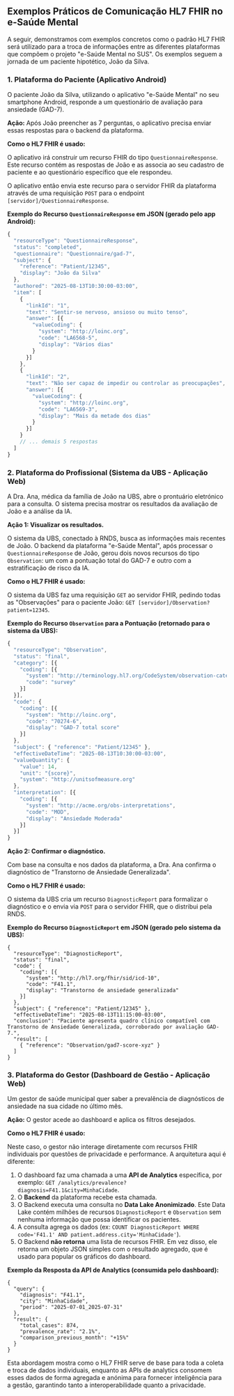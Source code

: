 ## Exemplos Práticos de Comunicação HL7 FHIR no e-Saúde Mental

A seguir, demonstramos com exemplos concretos como o padrão HL7 FHIR será utilizado para a troca de informações entre as diferentes plataformas que compõem o projeto "e-Saúde Mental no SUS". Os exemplos seguem a jornada de um paciente hipotético, João da Silva.

### **1. Plataforma do Paciente (Aplicativo Android)**

O paciente João da Silva, utilizando o aplicativo "e-Saúde Mental" no seu smartphone Android, responde a um questionário de avaliação para ansiedade (GAD-7).

**Ação:** Após João preencher as 7 perguntas, o aplicativo precisa enviar essas respostas para o backend da plataforma.

**Como o HL7 FHIR é usado:**

O aplicativo irá construir um recurso FHIR do tipo `QuestionnaireResponse`. Este recurso contém as respostas de João e as associa ao seu cadastro de paciente e ao questionário específico que ele respondeu.

O aplicativo então envia este recurso para o servidor FHIR da plataforma através de uma requisição `POST` para o endpoint `[servidor]/QuestionnaireResponse`.

**Exemplo do Recurso `QuestionnaireResponse` em JSON (gerado pelo app Android):**

```js
{
  "resourceType": "QuestionnaireResponse",
  "status": "completed",
  "questionnaire": "Questionnaire/gad-7",
  "subject": {
    "reference": "Patient/12345",
    "display": "João da Silva"
  },
  "authored": "2025-08-13T10:30:00-03:00",
  "item": [
    {
      "linkId": "1",
      "text": "Sentir-se nervoso, ansioso ou muito tenso",
      "answer": [{
        "valueCoding": {
          "system": "http://loinc.org",
          "code": "LA6568-5",
          "display": "Vários dias"
        }
      }]
    },
    {
      "linkId": "2",
      "text": "Não ser capaz de impedir ou controlar as preocupações",
      "answer": [{
        "valueCoding": {
          "system": "http://loinc.org",
          "code": "LA6569-3",
          "display": "Mais da metade dos dias"
        }
      }]
    }
    // ... demais 5 respostas
  ]
}
```

### **2. Plataforma do Profissional (Sistema da UBS - Aplicação Web)**

A Dra. Ana, médica da família de João na UBS, abre o prontuário eletrónico para a consulta. O sistema precisa mostrar os resultados da avaliação de João e a análise da IA.

**Ação 1: Visualizar os resultados.**

O sistema da UBS, conectado à RNDS, busca as informações mais recentes de João. O backend da plataforma "e-Saúde Mental", após processar o `QuestionnaireResponse` de João, gerou dois novos recursos do tipo `Observation`: um com a pontuação total do GAD-7 e outro com a estratificação de risco da IA.

**Como o HL7 FHIR é usado:**

O sistema da UBS faz uma requisição `GET` ao servidor FHIR, pedindo todas as "Observações" para o paciente João: `GET [servidor]/Observation?patient=12345`.

**Exemplo do Recurso `Observation` para a Pontuação (retornado para o sistema da UBS):**

```js
{
  "resourceType": "Observation",
  "status": "final",
  "category": [{
    "coding": [{
      "system": "http://terminology.hl7.org/CodeSystem/observation-category",
      "code": "survey"
    }]
  }],
  "code": {
    "coding": [{
      "system": "http://loinc.org",
      "code": "70274-6",
      "display": "GAD-7 total score"
    }]
  },
  "subject": { "reference": "Patient/12345" },
  "effectiveDateTime": "2025-08-13T10:30:00-03:00",
  "valueQuantity": {
    "value": 14,
    "unit": "{score}",
    "system": "http://unitsofmeasure.org"
  },
  "interpretation": [{
    "coding": [{
      "system": "http://acme.org/obs-interpretations",
      "code": "MOD",
      "display": "Ansiedade Moderada"
    }]
  }]
}
```

**Ação 2: Confirmar o diagnóstico.**

Com base na consulta e nos dados da plataforma, a Dra. Ana confirma o diagnóstico de "Transtorno de Ansiedade Generalizada".

**Como o HL7 FHIR é usado:**

O sistema da UBS cria um recurso `DiagnosticReport` para formalizar o diagnóstico e o envia via `POST` para o servidor FHIR, que o distribui pela RNDS.

**Exemplo do Recurso `DiagnosticReport` em JSON (gerado pelo sistema da UBS):**

```
{
  "resourceType": "DiagnosticReport",
  "status": "final",
  "code": {
    "coding": [{
      "system": "http://hl7.org/fhir/sid/icd-10",
      "code": "F41.1",
      "display": "Transtorno de ansiedade generalizada"
    }]
  },
  "subject": { "reference": "Patient/12345" },
  "effectiveDateTime": "2025-08-13T11:15:00-03:00",
  "conclusion": "Paciente apresenta quadro clínico compatível com Transtorno de Ansiedade Generalizada, corroborado por avaliação GAD-7.",
  "result": [
    { "reference": "Observation/gad7-score-xyz" }
  ]
}
```

### **3. Plataforma do Gestor (Dashboard de Gestão - Aplicação Web)**

Um gestor de saúde municipal quer saber a prevalência de diagnósticos de ansiedade na sua cidade no último mês.

**Ação:** O gestor acede ao dashboard e aplica os filtros desejados.

**Como o HL7 FHIR é usado:**

Neste caso, o gestor não interage diretamente com recursos FHIR individuais por questões de privacidade e performance. A arquitetura aqui é diferente:

1. O dashboard faz uma chamada a uma **API de Analytics** específica, por exemplo: `GET /analytics/prevalence?diagnosis=F41.1&city=MinhaCidade`.
2. O **Backend** da plataforma recebe esta chamada.
3. O Backend executa uma consulta no **Data Lake Anonimizado**. Este Data Lake contém milhões de recursos `DiagnosticReport` e `Observation` sem nenhuma informação que possa identificar os pacientes.
4. A consulta agrega os dados (ex: `COUNT DiagnosticReport WHERE code='F41.1' AND patient.address.city='MinhaCidade'`).
5. O Backend **não retorna** uma lista de recursos FHIR. Em vez disso, ele retorna um objeto JSON simples com o resultado agregado, que é usado para popular os gráficos do dashboard.


**Exemplo da Resposta da API de Analytics (consumida pelo dashboard):**

```
{
  "query": {
    "diagnosis": "F41.1",
    "city": "MinhaCidade",
    "period": "2025-07-01_2025-07-31"
  },
  "result": {
    "total_cases": 874,
    "prevalence_rate": "2.1%",
    "comparison_previous_month": "+15%"
  }
}
```

Esta abordagem mostra como o HL7 FHIR serve de base para toda a coleta e troca de dados individuais, enquanto as APIs de analytics consomem esses dados de forma agregada e anónima para fornecer inteligência para a gestão, garantindo tanto a interoperabilidade quanto a privacidade.